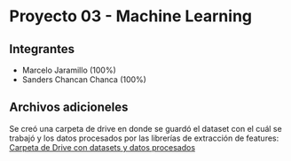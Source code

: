 # Proyecto 03 - Machine Learning

## Integrantes
- Marcelo Jaramillo (100%)
- Sanders Chancan Chanca (100%)

## Archivos adicioneles

Se creó una carpeta de drive en donde se guardó el dataset con el cuál se trabajó y los datos procesados por las librerías de extracción de features:
[Carpeta de Drive con datasets y datos procesados](https://drive.google.com/drive/folders/1NIg_2rrKpoRy3jRFV9hEMnnNgE_InH0b?usp=sharing)
